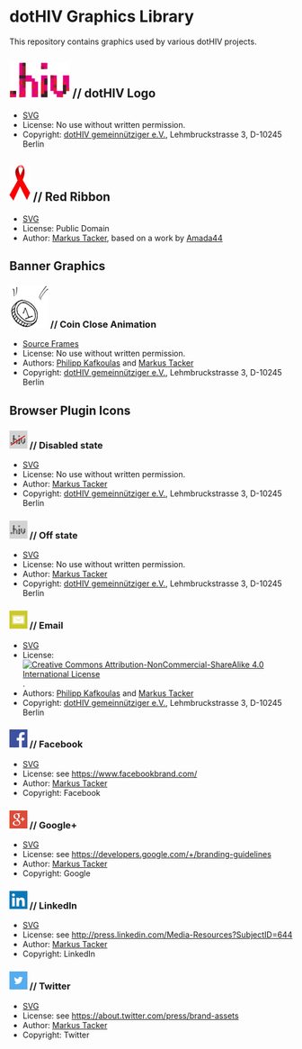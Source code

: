 # dotHIV Graphics Library

This repository contains graphics used by various dotHIV projects.

## ![dotHIV Logo](./png/logo@4x.png) // dotHIV Logo

 * [SVG](./svg/logo.svg)
 * License: No use without written permission. 
 * Copyright: [dotHIV gemeinnütziger e.V.](http://dotHIV.org/), Lehmbruckstrasse 3, D-10245 Berlin

## ![Red Ribbon](./png/banner/ribbon@2x.png) // Red Ribbon

 * [SVG](./svg/ribbon.svg)
 * License: Public Domain
 * Author: [Markus Tacker](mailto:m@dotHIV.org), based on a work by [Amada44](http://de.wikinews.org/wiki/Datei:World_Aids_Day_Ribbon.svg)

## Banner Graphics

### ![coin close](./gif/coin-close@2x.gif) // Coin Close Animation

 * [Source Frames](./bitmap/coin-close-animation/)
 * License: No use without written permission.
 * Authors: [Philipp Kafkoulas](mailto:pt@dotHIV.org) and [Markus Tacker](mailto:m@dotHIV.org)
 * Copyright: [dotHIV gemeinnütziger e.V.](http://dotHIV.org/), Lehmbruckstrasse 3, D-10245 Berlin

## Browser Plugin Icons

### ![disabled](./png/browser-plugin/toolbar-disabled-a@2x.png) // Disabled state

 * [SVG](./svg/browser-plugin/disabled.svg)
 * License: No use without written permission.
 * Author: [Markus Tacker](mailto:m@dotHIV.org)
 * Copyright: [dotHIV gemeinnütziger e.V.](http://dotHIV.org/), Lehmbruckstrasse 3, D-10245 Berlin

### ![disabled](./png/browser-plugin/toolbar-off-a@2x.png) // Off state

 * [SVG](./svg/browser-plugin/off.svg)
 * License: No use without written permission. 
 * Author: [Markus Tacker](mailto:m@dotHIV.org)
 * Copyright: [dotHIV gemeinnütziger e.V.](http://dotHIV.org/), Lehmbruckstrasse 3, D-10245 Berlin

### ![email](./png/browser-plugin/email.png) // Email

 * [SVG](./svg/browser-plugin/email.svg)
 * License: [![Creative Commons Attribution-NonCommercial-ShareAlike 4.0 International License](http://i.creativecommons.org/l/by-nc/4.0/88x31.png)](http://creativecommons.org/licenses/by-nc-sa/4.0/).
 * Authors: [Philipp Kafkoulas](mailto:pt@dotHIV.org) and [Markus Tacker](mailto:m@dotHIV.org)
 * Copyright: [dotHIV gemeinnütziger e.V.](http://dotHIV.org/), Lehmbruckstrasse 3, D-10245 Berlin

### ![facebook](./png/browser-plugin/facebook.png) // Facebook
 
 * [SVG](./svg/browser-plugin/facebook.svg)
 * License: see https://www.facebookbrand.com/
 * Author: [Markus Tacker](mailto:m@dotHIV.org)
 * Copyright: Facebook

### ![googleplus](./png/browser-plugin/googleplus.png) // Google+
 
 * [SVG](./svg/browser-plugin/googleplus.svg)
 * License: see https://developers.google.com/+/branding-guidelines
 * Author: [Markus Tacker](mailto:m@dotHIV.org)
 * Copyright: Google

### ![linkedin](./png/browser-plugin/linkedin.png) // LinkedIn
 
 * [SVG](./svg/browser-plugin/linkedin.svg)
 * License: see http://press.linkedin.com/Media-Resources?SubjectID=644
 * Author: [Markus Tacker](mailto:m@dotHIV.org)
 * Copyright: LinkedIn

### ![twitter](./png/browser-plugin/twitter.png) // Twitter

 * [SVG](./svg/browser-plugin/twitter.svg)
 * License: see https://about.twitter.com/press/brand-assets
 * Author: [Markus Tacker](mailto:m@dotHIV.org)
 * Copyright: Twitter

